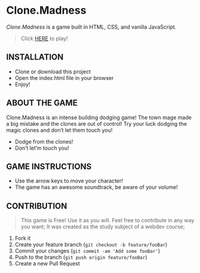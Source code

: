 # Clone.Madness
*Clone.Madness* is a game built in HTML, CSS, and vanilla JavaScript.

> Click [HERE](https://romulohipo.github.io/Ironhack_The_Game/) to play!

## INSTALLATION
* Clone or download this project
* Open the index.html file in your browser
* Enjoy!

## ABOUT THE GAME
Clone.Madness is an intense building dodging game! The town mage made a big mistake and the clones are out of control!
Try your luck dodging the magic clones and don’t let them touch you!

* Dodge from the clones!
* Don’t let’m touch you!

## GAME INSTRUCTIONS
* Use the arrow keys to move your character!
* The game has an awesome soundtrack, be aware of your volume!


## CONTRIBUTION
>This game is Free! Use it as you will. Feel free to contribute in any way you want;
> It was created as the study subject of a webdev course;

1. Fork it
2. Create your feature branch (`git checkout -b feature/fooBar`)
3. Commit your changes (`git commit -am 'Add some fooBar'`)
4. Push to the branch (`git push origin feature/fooBar`)
5. Create a new Pull Request
